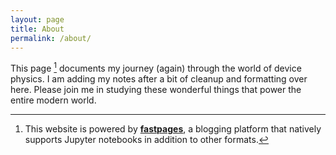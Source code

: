 ```yaml
---
layout: page
title: About 
permalink: /about/
---
```


This page [^1] documents my journey (again) through the world of device physics. I am adding my
notes after a bit of cleanup and formatting over here. Please join me in studying these wonderful
things that power the entire modern world.


[^1]: This website is powered by **[fastpages](https://github.com/fastai/fastpages)**, a blogging platform that natively supports Jupyter notebooks in addition to other formats.
